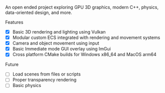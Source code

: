 An open ended project exploring GPU 3D graphics, modern C++, physics, data-oriented design, and more.

Features
- [x] Basic 3D rendering and lighting using Vulkan
- [x] Modular custom ECS integrated with rendering and movement systems
- [x] Camera and object movement using input
- [x] Basic Immediate mode GUI overlay using ImGui
- [x] Cross platform CMake builds for Windows x86_64 and MacOS arm64

Future
- [ ] Load scenes from files or scripts
- [ ] Proper transparency rendering
- [ ] Basic physics

